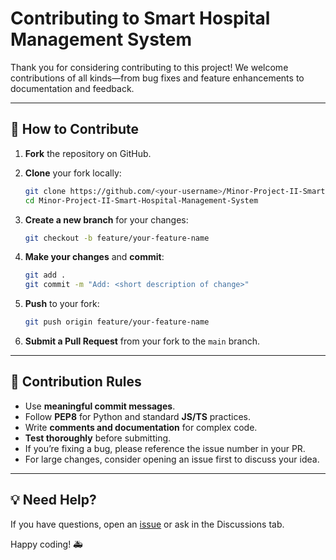 # Contributing to Smart Hospital Management System

Thank you for considering contributing to this project! We welcome contributions of all kinds—from bug fixes and feature enhancements to documentation and feedback.

---

## 🚀 How to Contribute

1. **Fork** the repository on GitHub.

2. **Clone** your fork locally:
   ```sh
   git clone https://github.com/<your-username>/Minor-Project-II-Smart-Hospital-Management-System.git
   cd Minor-Project-II-Smart-Hospital-Management-System
   ```

3. **Create a new branch** for your changes:
   ```sh
   git checkout -b feature/your-feature-name
   ```

4. **Make your changes** and **commit**:
   ```sh
   git add .
   git commit -m "Add: <short description of change>"
   ```

5. **Push** to your fork:
   ```sh
   git push origin feature/your-feature-name
   ```

6. **Submit a Pull Request** from your fork to the `main` branch.

---

## 🔄 Contribution Rules

- Use **meaningful commit messages**.
- Follow **PEP8** for Python and standard **JS/TS** practices.
- Write **comments and documentation** for complex code.
- **Test thoroughly** before submitting.
- If you’re fixing a bug, please reference the issue number in your PR.
- For large changes, consider opening an issue first to discuss your idea.

---

## 💡 Need Help?

If you have questions, open an [issue](https://github.com/your-org/Minor-Project-II-Smart-Hospital-Management-System/issues) or ask in the Discussions tab.

Happy coding! 🚑